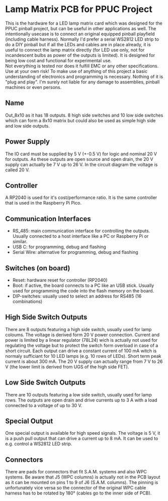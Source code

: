 # Lamp Matrix PCB for PPUC Project
This is the hardware for a LED lamp matrix card which was designed for the PPUC pinball project, but can be useful in other applications as well. The intentionally usecase is to connect an original equipped pinball playfield (including cable harness). Normally I'd prefer a serial WS2812 LED strip to do a DIY pinball but if all the LEDs and cables are in place already, it is useful to connect the lamp matrix directly (for LED use only, not for incandescent bulbs as power of the outputs is limited).
It is designed for being low cost and functional for experimental use.  
Not everything is tested nor does it fulfill EMC or any other specifications.  
Use at your own risk!
To make use of anything of this project a basic understanding of electronics and programming is necessary. Nothing of it is "plug and play". I'm surely not liable for any damage to assemblies, pinball machines or even persons.

## Name
Out_8x10 as it has 18 outputs. 8 high side switches and 10 low side switches which can form a 8x10 matrix but could also be used as simple high side and low side outputs.  

## Power Supply
The IO card must be supplied by 5 V (+-0.5 V) for logic and nominal 20 V for outputs. As these outputs are open source and open drain, the 20 V supply can actually be 7 V up to 26 V. In the circuit diagram the voltage is called 20 V.

## Controller
A RP2040 is used for it's cost/performance ratio. It is the same controller that is used in the Raspberry Pi Pico.

## Communication Interfaces
* RS_485: main communication interface for controlling the outputs. Usually connected to a host interface like a PC or Raspberry Pi or similar.
* USB C: for programming, debug and flashing
* Serial Wire: alternative for programming, debug and flashing

## Switches (on board)
* Reset: hardware reset for controller (RP2040)
* Boot: if active, the board connects to a PC like an USB stick. Usually used for programming the code into the flash memory on the board.
* DIP-switches: usually used to select an address for RS485 (16 combinations)

## High Side Switch Outputs
There are 8 outputs featuring a high side switch, usually used for lamp coloums. The voltage is derived form 20 V power connection. Current and power is limited by a linear regulator (78L24) wich is actually not used for regulating the voltage but to protect the switch form overload in case of a short circuit. Each output can drive a constant current of 100 mA witch is normaly sufficiant for 10 LED lamps (e.g. 10 rows of LEDs). Short term peak current is about 300 mA. The 20 V supply can actually range from 7 V to 26 V (the lower limit is derived from UGS of the high side FET).

## Low Side Switch Outputs
There are 10 outputs featuring a low side switch, usually used for lamp rows. The outputs are open drain and drive currents up to 3 A with a load connected to a voltage of up to 30 V.

## Special Output
One special output is available for high speed signals. The voltage is 5 V, it is a push pull output that can drive a current up to 8 mA. It can be used to e.g. control a WS2812 LED strip.

## Connectors
There are pads for connectors that fit S.A.M. systems and also WPC systems. Be aware that J5 (WPC columns) is actually not in the PCB layout as it can be mounted on pins 1 to 9 of J6 (S.A.M. columns). The pinning is unfortunately vice versa so the connector of the original WPC cable harness has to be rotated by 180° (cables go to the inner side of PCB).





